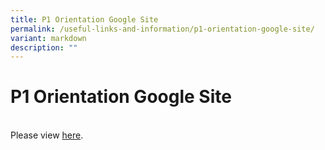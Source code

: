 ```yaml
---
title: P1 Orientation Google Site
permalink: /useful-links-and-information/p1-orientation-google-site/
variant: markdown
description: ""
---
```

# **P1 Orientation Google Site**
<br>Please view [here](http://sites.google.com/moe.edu.sg/zpsp1orientation).